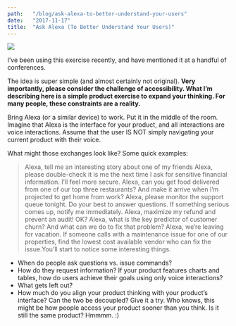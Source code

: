 ```yaml
---
path:	"/blog/ask-alexa-to-better-understand-your-users"
date:	"2017-11-17"
title:	"Ask Alexa (To Better Understand Your Users)"
---
```


![](/images/1*8Fcf1CkhmYxcDaflOUl9Cw@2x.jpeg)

I’ve been using this exercise recently, and have mentioned it at a handful of conferences.

The idea is super simple (and almost certainly not original). **Very importantly, please consider the challenge of accessibility. What I’m describing here is a simple product exercise to expand your thinking. For many people, these constraints are a reality.**

Bring Alexa (or a similar device) to work. Put it in the middle of the room. Imagine that Alexa is the interface for your product, and all interactions are voice interactions. Assume that the user IS NOT simply navigating your current product with their voice.

What might those exchanges look like? Some quick examples:


> Alexa, tell me an interesting story about one of my friends
> Alexa, please double-check it is me the next time I ask for sensitive financial information. I’ll feel more secure.
> Alexa, can you get food delivered from one of our top three restaurants? And make it arrive when I’m projected to get home from work?
> Alexa, please monitor the support queue tonight. Do your best to answer questions. If something serious comes up, notify me immediately.
> Alexa, maximize my refund and prevent an audit! OK?
> Alexa, what is the key predictor of customer churn? And what can we do to fix that problem?
> Alexa, we’re leaving for vacation. If someone calls with a maintenance issue for one of our properties, find the lowest cost available vendor who can fix the issue.You’ll start to notice some interesting things.

* When do people ask questions vs. issue commands?
* How do they request information? If your product features charts and tables, how do users achieve their goals using only voice interactions?
* What gets left out?
* How much do you align your product thinking with your product’s interface? Can the two be decoupled?
Give it a try. Who knows, this might be how people access your product sooner than you think. Is it still the same product? Hmmmm. :)

